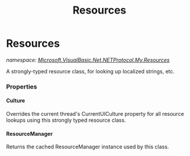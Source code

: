 ﻿---
title: Resources
---

# Resources
_namespace: [Microsoft.VisualBasic.Net.NETProtocol.My.Resources](N-Microsoft.VisualBasic.Net.NETProtocol.My.Resources.html)_

A strongly-typed resource class, for looking up localized strings, etc.




### Properties

#### Culture
Overrides the current thread's CurrentUICulture property for all
 resource lookups using this strongly typed resource class.
#### ResourceManager
Returns the cached ResourceManager instance used by this class.
